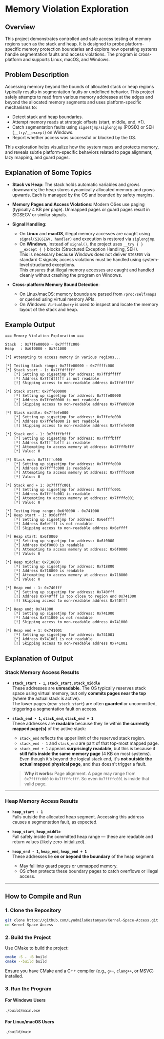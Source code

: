 # Memory Violation Exploration

## Overview

This project demonstrates controlled and safe access testing of memory regions such as the stack and heap. It is designed to probe platform-specific memory protection boundaries and explore how operating systems handle segmentation faults and access violations. The program is cross-platform and supports Linux, macOS, and Windows.

## Problem Description

Accessing memory beyond the bounds of allocated stack or heap regions typically results in segmentation faults or undefined behavior. This project safely attempts to read from various memory addresses at the edges and beyond the allocated memory segments and uses platform-specific mechanisms to:
- Detect stack and heap boundaries.
- Attempt memory reads at strategic offsets (start, middle, end, ±1).
- Catch segmentation faults using `sigsetjmp/siglongjmp` (POSIX) or SEH (`__try/__except`) on Windows.
- Report whether access was successful or blocked by the OS.

This exploration helps visualize how the system maps and protects memory, and reveals subtle platform-specific behaviors related to page alignment, lazy mapping, and guard pages.

## Explanation of Some Topics

- **Stack vs Heap**: The stack holds automatic variables and grows downwards; the heap stores dynamically allocated memory and grows upwards. Each is managed by the OS and bounded by safety margins.
- **Memory Pages and Access Violations**: Modern OSes use paging (typically 4 KB per page). Unmapped pages or guard pages result in SIGSEGV or similar signals.
- **Signal Handling**: 
  - On **Linux** and **macOS**, illegal memory accesses are caught using `signal(SIGSEGV, handler)` and execution is restored via `siglongjmp`.
  - On **Windows**, instead of `signal()`, the project uses `__try { } __except { }` blocks (Structured Exception Handling, SEH).  
    This is necessary because Windows does not deliver `SIGSEGV` via standard C signals; access violations must be handled using system-level structured exceptions.  
    This ensures that illegal memory accesses are caught and handled cleanly without crashing the program on Windows.

- **Cross-platform Memory Bound Detection**:
  - On Linux/macOS: memory bounds are parsed from `/proc/self/maps` or queried using virtual memory APIs.
  - On Windows: `VirtualQuery` is used to inspect and locate the memory layout of the stack and heap.

## Example Output

```
=== Memory Violation Exploration ===

Stack  : 0x7ffe00000 - 0x7ffffc000
Heap   : 0x6f0000 - 0x741000

[*] Attempting to access memory in various regions...

[*] Testing Stack range: 0x7ffe00000 - 0x7ffffc000
[*] Stack start - 1: 0x7ffdfffff
    [*] Setting up sigsetjmp for address: 0x7ffdfffff
    [*] Address 0x7ffdfffff is not readable
    [!] Skipping access to non-readable address 0x7ffdfffff

[*] Stack start: 0x7ffe00000
    [*] Setting up sigsetjmp for address: 0x7ffe00000
    [*] Address 0x7ffe00000 is not readable
    [!] Skipping access to non-readable address 0x7ffe00000

[*] Stack middle: 0x7ffefe000
    [*] Setting up sigsetjmp for address: 0x7ffefe000
    [*] Address 0x7ffefe000 is not readable
    [!] Skipping access to non-readable address 0x7ffefe000

[*] Stack end - 1: 0x7ffffbfff
    [*] Setting up sigsetjmp for address: 0x7ffffbfff
    [*] Address 0x7ffffbfff is readable
    [*] Attempting to access memory at address: 0x7ffffbfff
    [*] Value: 0

[*] Stack end: 0x7ffffc000
    [*] Setting up sigsetjmp for address: 0x7ffffc000
    [*] Address 0x7ffffc000 is readable
    [*] Attempting to access memory at address: 0x7ffffc000
    [*] Value: 0

[*] Stack end + 1: 0x7ffffc001
    [*] Setting up sigsetjmp for address: 0x7ffffc001
    [*] Address 0x7ffffc001 is readable
    [*] Attempting to access memory at address: 0x7ffffc001
    [*] Value: 0

[*] Testing Heap range: 0x6f0000 - 0x741000
[*] Heap start - 1: 0x6effff
    [*] Setting up sigsetjmp for address: 0x6effff
    [*] Address 0x6effff is not readable
    [!] Skipping access to non-readable address 0x6effff

[*] Heap start: 0x6f0000
    [*] Setting up sigsetjmp for address: 0x6f0000
    [*] Address 0x6f0000 is readable
    [*] Attempting to access memory at address: 0x6f0000
    [*] Value: 0

[*] Heap middle: 0x718800
    [*] Setting up sigsetjmp for address: 0x718800
    [*] Address 0x718800 is readable
    [*] Attempting to access memory at address: 0x718800
    [*] Value: 0

[*] Heap end - 1: 0x740fff
    [*] Setting up sigsetjmp for address: 0x740fff
    [!] Address 0x740fff is too close to region end 0x741000
    [!] Skipping access to non-readable address 0x740fff

[*] Heap end: 0x741000
    [*] Setting up sigsetjmp for address: 0x741000
    [*] Address 0x741000 is not readable
    [!] Skipping access to non-readable address 0x741000

[*] Heap end + 1: 0x741001
    [*] Setting up sigsetjmp for address: 0x741001
    [*] Address 0x741001 is not readable
    [!] Skipping access to non-readable address 0x741001
```

## Explanation of Output

### **Stack Memory Access Results**

- **`stack_start - 1`, `stack_start`, `stack_middle`**  
  These addresses are **unreadable**. The OS typically reserves stack space using virtual memory, but only **commits pages near the top** (where the actual stack is active).  
  The lower pages (near `stack_start`) are often **guarded** or uncommitted, triggering a segmentation fault on access.

- **`stack_end - 1`, `stack_end`, `stack_end + 1`**  
  These addresses are **readable** because they lie within **the currently mapped page(s)** of the active stack:
  - `stack_end` reflects the upper limit of the reserved stack region.
  - `stack_end - 1` and `stack_end` are part of that top-most mapped page.
  - `stack_end + 1` appears **surprisingly readable**, but this is because it **still falls inside the same memory page** (4 KB on most systems).  
    Even though it's beyond the logical stack end, it's **not outside the actual mapped physical page**, and thus doesn't trigger a fault.
  
  > **Why it works:** Page alignment. A page may range from `0x7ffffc000` to `0x7ffffcfff`. So even `0x7ffffc001` is inside that valid page.

---

### **Heap Memory Access Results**

- **`heap_start - 1`**  
  Falls outside the allocated heap segment. Accessing this address causes a segmentation fault, as expected.

- **`heap_start`, `heap_middle`**  
  Fall safely inside the committed heap range — these are readable and return values (likely zero-initialized).

- **`heap_end - 1`, `heap_end`, `heap_end + 1`**  
  These addresses lie **on or beyond the boundary** of the heap segment:
  - May fall into guard pages or unmapped memory.
  - OS often protects these boundary pages to catch overflows or illegal access.

---

## How to Compile and Run

### 1. Clone the Repository
```bash
git clone https://github.com/LyudmilaKostanyan/Kernel-Space-Access.git
cd Kernel-Space-Access
```

### 2. Build the Project
Use CMake to build the project:

```bash
cmake -S . -B build
cmake --build build
```

Ensure you have CMake and a C++ compiler (e.g., `g++`, `clang++`, or MSVC) installed.

### 3. Run the Program

#### For Windows Users
```bash
./build/main.exe
```

#### For Linux/macOS Users
```bash
./build/main
```
